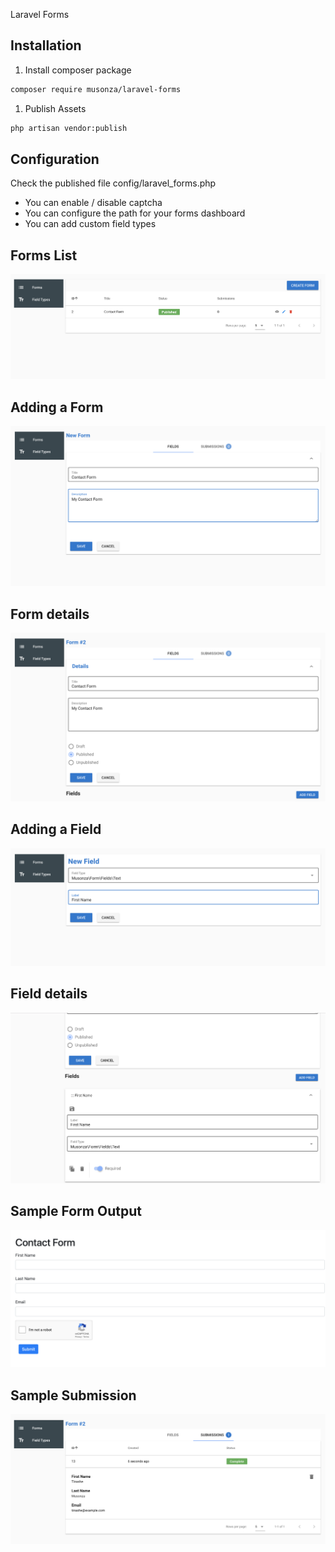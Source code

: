 Laravel Forms

## Installation
1. Install composer package
```sh
composer require musonza/laravel-forms
```

1. Publish Assets

```sh
php artisan vendor:publish
```

## Configuration
Check the published file config/laravel_forms.php

- You can enable / disable captcha
- You can configure the path for your forms dashboard
- You can add custom field types

## Forms List
<img src="screenshots/forms_list.png" alt="forms list">

## Adding a Form
<img src="screenshots/new_form.png" alt="adding a form">

## Form details
<img src="screenshots/form_details.png" alt="form details">

## Adding a Field
<img src="screenshots/new_field.png" alt="adding a field">

## Field details
<img src="screenshots/field_details.png" alt="field details">

## Sample Form Output
<img src="screenshots/front_end_form.png" alt="form output">

## Sample Submission
<img src="screenshots/submission_details.png">